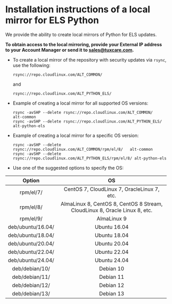 # Installation instructions of a local mirror for ELS Python

We provide the ability to create local mirrors of Python for ELS updates.

**To obtain access to the local mirroring, provide your External IP address to your Account Manager or send it to [sales@tuxcare.com](mailto:sales@tuxcare.com).**

* To create a local mirror of the repository with security updates via `rsync`, use the following:
  
  <CodeWithCopy>

  ```
  rsync://repo.cloudlinux.com/ALT_COMMON/
  ```

  </CodeWithCopy>

  and

  <CodeWithCopy>

  ```
  rsync://repo.cloudlinux.com/ALT_PYTHON_ELS/
  ```

  </CodeWithCopy>

* Example of creating a local mirror for all supported OS versions:

  <CodeWithCopy>

  ```
  rsync -avSHP --delete rsync://repo.cloudlinux.com/ALT_COMMON/   alt-common
  rsync -avSHP --delete rsync://repo.cloudlinux.com/ALT_PYTHON_ELS/ alt-python-els
  ```

  </CodeWithCopy>

* Example of creating a local mirror for a specific OS version:

  <CodeWithCopy>

  ```
  rsync -avSHP --delete rsync://repo.cloudlinux.com/ALT_COMMON/rpm/el/8/   alt-common
  rsync -avSHP --delete rsync://repo.cloudlinux.com/ALT_PYTHON_ELS/rpm/el/8/ alt-python-els
  ```

  </CodeWithCopy>

* Use one of the suggested options to specify the OS:

| Option            | OS                                                                         |
| :---------------: | :------------------------------------------------------------------------: |
| rpm/el/7/         | CentOS 7, CloudLinux 7, OracleLinux 7, etc.                                |
| rpm/el/8/         | AlmaLinux 8, CentOS 8, CentOS 8 Stream, CloudLinux 8, Oracle Linux 8, etc. |
| rpm/el/9/         | AlmaLinux 9                                                                |
| deb/ubuntu/16.04/ | Ubuntu 16.04                                                               |
| deb/ubuntu/18.04/ | Ubuntu 18.04                                                               |
| deb/ubuntu/20.04/ | Ubuntu 20.04                                                               |
| deb/ubuntu/22.04/ | Ubuntu 22.04                                                               |
| deb/ubuntu/24.04/ | Ubuntu 24.04                                                               |
| deb/debian/10/    | Debian 10                                                                  |
| deb/debian/11/    | Debian 11                                                                  |
| deb/debian/12/    | Debian 12                                                                  |
| deb/debian/13/    | Debian 13                                                                  |